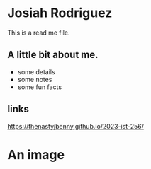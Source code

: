 # Josiah Rodriguez

This is a read me file.

## A little bit about me.

* some details
* some notes
* some fun facts

## links
https://thenastyjbenny.github.io/2023-ist-256/

# An image
